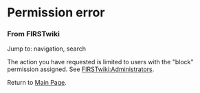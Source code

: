 # Permission error

### From FIRSTwiki

Jump to: navigation, search

The action you have requested is limited to users with the "block" permission
assigned. See [FIRSTwiki:Administrators](FIRSTwiki:Administrators
"FIRSTwiki:Administrators" ).

Return to [Main Page](Main_Page "Main Page" ).

